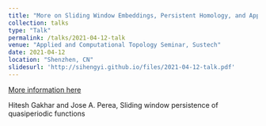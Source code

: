 ```yaml
---
title: "More on Sliding Window Embeddings, Persistent Homology, and Applications to Audio Signal Processing"
collection: talks
type: "Talk"
permalink: /talks/2021-04-12-talk
venue: "Applied and Computational Topology Seminar, Sustech"
date: 2021-04-12
location: "Shenzhen, CN"
slidesurl: 'http://sihengyi.github.io/files/2021-04-12-talk.pdf'
---
```



[More information here](http://example2.com)

Hitesh Gakhar and Jose A. Perea, Sliding window persistence of quasiperiodic functions
